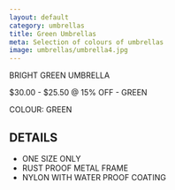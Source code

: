 ```yaml
---
layout: default
category: umbrellas
title: Green Umbrellas
meta: Selection of colours of umbrellas
image: umbrellas/umbrella4.jpg
---
```


BRIGHT GREEN UMBRELLA

$30.00 - $25.50 @ 15% OFF - GREEN

COLOUR: GREEN

## DETAILS 

- ONE SIZE ONLY
- RUST PROOF METAL FRAME
- NYLON WITH WATER PROOF COATING
